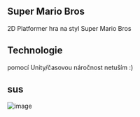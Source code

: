 ## Super Mario Bros

2D Platformer hra na styl Super Mario Bros
## Technologie
pomocí Unity/časovou náročnost netuším :)

## sus
![image](https://user-images.githubusercontent.com/114053149/220558431-39a9ffea-c955-47b8-a783-b1ca6fd490a9.png)





